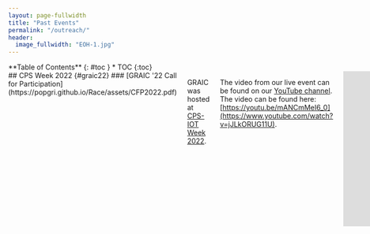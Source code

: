 ```yaml
---
layout: page-fullwidth
title: "Past Events"
permalink: "/outreach/"
header:
  image_fullwidth: "EOH-1.jpg"
---
```

<div class="row">
<div class="medium-4 medium-push-8 columns" markdown="1">
<div class="panel radius" markdown="1">
**Table of Contents**
{: #toc }
*  TOC
{:toc}
</div>
</div><!-- /.medium-4.columns -->



<div class="medium-8 medium-pull-4 columns" markdown="1">
## CPS Week 2022 {#graic22}
<!-- ### [GRAIC '22 Leaderboard](https://graic-2022.herokuapp.com) -->
### [GRAIC '22 Call for Participation](https://popgri.github.io/Race/assets/CFP2022.pdf)


GRAIC was hosted at [CPS-IOT Week 2022](https://cpsiotweek.neslab.it/).

The video from our live event can be found on our [YouTube channel](https://www.youtube.com/channel/UC1wObn3tWYZDkWld-Kg8LRA). The video can be found here: [https://youtu.be/mANCmMeI6_0](https://www.youtube.com/watch?v=jJLkORUG11U).

<center>
<iframe width="560" height="315" src="https://www.youtube.com/embed/jJLkORUG11U" title="YouTube video player" frameborder="0" allow="accelerometer; autoplay; clipboard-write; encrypted-media; gyroscope; picture-in-picture" allowfullscreen></iframe>
</center>

### Results
Congratulations to our solo race winners SBU and our head-to-head race winners MERCI!

Our top 3 finishers for solo races were:
1. SBU
2. GoHeelsRacing
3. EMI

Our top 3 finishers for head-to-head races were:
1. MERCI
2. E.D.I.T.H/SBU
3. EMI

*Solo race results table:*

|         SINGLE       |     Track   1    |     Track   2    |     Track   3    |     Track   4    |     Track   5    |     Total   Score    |
|:--------------------:|:----------------:|:----------------:|:----------------:|:----------------:|:----------------:|:--------------------:|
|          SBU         |         74       |        246       |        246       |        125       |        234       |           26         |
|     GoHeelsRacing    |         70       |        214       |        DNF       |        116       |        258       |           21         |
|          EMI         |        226       |        215       |        DNF       |        182       |        360       |           12         |
|       E.D.I.T.H      |        101       |        311       |        DNF       |        243       |        252       |           10         |
|         MERCI        |        122       |        DNF       |        311       |        281       |        DNF       |           9          |
|        Baseline      |         87       |        249       |        437       |        213       |        247       |           19         |

*Head to head results table:*

|                      |        Baseline      |     E.D.I.T.H    |     MERCI    |        EMI       |     GoHeelsRacing    |        SBU       |
|:--------------------:|:--------------------:|:----------------:|:------------:|:----------------:|:--------------------:|:----------------:|
|          **SBU**         |          SBU         |        SBU       |      DNF     |        SBU       |          SBU         |                  |
|     **GoHeelsRacing**    |     GoHeelsRacing    |        DNF       |     MERCI    |        DNF       |                      |        DNF       |
|          **EMI**         |          EMI         |     E.D.I.T.H    |     MERCI    |                  |          DNF         |        EMI       |
|         **MERCI**        |         MERCI        |       MERCI      |              |        EMI       |         MERCI        |        SBU       |
|       **E.D.I.T.H**      |       E.D.I.T.H      |                  |     MERCI    |     E.D.I.T.H    |       E.D.I.T.H      |     E.D.I.T.H    |
|        **Baseline**      |                      |        DNF       |     MERCI    |        EMI       |          DNF         |      Baseline    |


## EOH 2022 {#eoh22}
In April 2022, we ran the first in person [Engineering Open House at UIUC](https://eohillinois.org/) version of GRAIC!
This event is aimed at junior-high and high-school students.
The exhibit consisted of three main parts:
  - **Controller creation and submission** - Students adjust various parameters of the baseline controller and submit to our testing pipeline. We then generate race logs and a video to show them how their controller behaved.
  -  **Manual racing against baseline autonomous agent** - Students could use our steering wheel setup to race against one of our autonomous agents. This gives them an idea of the differences between autonomous agent driving and human driving.
  - **GRAIC and autonomous vehicles presentation** - Any questions students had about autonomous driving or GRAIC could be answered at our presentation.

Videos and race logs from the submitted controllers can be found on our [leaderboard](https://graic-eoh-2022.herokuapp.com/).

This event was very successful, and our exhibit won three awards! We were awarded first place for *The Spirit of Innovation* and *Most Engaging* awards, and we were awarded second place of *Outstanding Tech*.
Here are some pictures from our very exciting event!

<img style="width: 300px; object-fit: cover;" src="{{site.urlimg}}EOH22-submission.png">
<img style="width: 300px; height: 200px; object-fit: cover;" src="{{site.urlimg}}EOH22-1.jpg">

<img style="width: 300px; height: 200px; object-fit: cover;" src="{{site.urlimg}}EOH22-2.jpg">
<img style="width: 300px; height: 200px; object-fit: cover;" src="{{site.urlimg}}EOH22-3.jpg">

<img style="width: 300px; height: 200px; object-fit: cover;" src="{{site.urlimg}}EOH22-4.jpg">
<img style="width: 300px; height: 200px; object-fit: cover;" src="{{site.urlimg}}EOH22-5.jpg">



<div>
    <h1>GRAIC '21</h1>
    <p>GRAIC '21 was the first iteration of GRAIC hosted at CPS-IOT Week 2021.
    GRAIC '22 is based on this first iteration of GRAIC, and we hope to improve the quality of GRAIC.
    GRAIC '21 was a part of three events: the OCAR-ICRA 2021 workshop, CPS-IOT Week 2021, and EOH 2021 at the University of Illinois Urbana-Champaign.
    A brief description of these events and their associated videos can be found below.</p>
</div>

## OCAR-ICRA 2021   {#ocar-icra21}

GRAIC was presented at [OCAR-ICRA](https://linklab-uva.github.io/icra-autonomous-racing/) workshop.
The workshop paper can be found [here](https://linklab-uva.github.io/icra-autonomous-racing/contributed_papers/paper13.pdf).
The video presentation for GRAIC can be found here: [https://www.youtube.com/watch?v=O_zsJtb6kaY](https://www.youtube.com/watch?v=O_zsJtb6kaY), and our presentation starts at 1:02:30.
Our presentation can also be found below.

<center>
<iframe width="560" height="315" src="https://www.youtube.com/embed/O_zsJtb6kaY?start=3750" title="YouTube video player" frameborder="0" allow="accelerometer; autoplay; clipboard-write; encrypted-media; gyroscope; picture-in-picture" allowfullscreen></iframe>
</center>

## CPS Week 2021   {#cps-week21}

GRAIC was hosted at [CPS-IOT Week 2021](https://cps-iot-week2021.isis.vanderbilt.edu/).
Congratulations to our winners [Abolfazl Karimi](https://www.linkedin.com/in/abolfazl-karimi-175a153a/) and [Parasara Sridar Duggirala](https://www.cs.unc.edu/~psd/) (UNC)!

We will be hosting a live event at CPS-IOT Week! At this event, we will present on the GRAIC framework and host a Q&A. We will then discuss the competition and present the results. Finally, we will have a community discussion and talk about future plans for GRAIC. A program can be found below.

The video from our live event can be found on our [YouTube channel](https://www.youtube.com/channel/UC1wObn3tWYZDkWld-Kg8LRA). The video can be found here: [https://youtu.be/mANCmMeI6_0](https://youtu.be/mANCmMeI6_0).

<center>
<iframe width="560" height="315" src="https://www.youtube.com/embed/mANCmMeI6_0" title="YouTube video player" frameborder="0" allow="accelerometer; autoplay; clipboard-write; encrypted-media; gyroscope; picture-in-picture" allowfullscreen></iframe>
</center>

<!-- The zoom link for this event is here: [https://acm-org.zoom.us/j/92093288247?pwd=Z0FoUjRhRlJQNWtjOWloTytMNXU0UT09](https://acm-org.zoom.us/j/92093288247?pwd=Z0FoUjRhRlJQNWtjOWloTytMNXU0UT09).

The passcode is 994234. -->

### Program
Our presentation will be held Tuesday, May 18. All times are central time.
- 9-9:45: The generalized racing framework: GRAIC team
- 9:45-10: Q&A, discussion
- 10-10:30: GRAIC 2021 experience, stats, and results
- 10:30-11: Community discussion and planning

### Results
Congratulations to our winners [Abolfazl Karimi](https://www.linkedin.com/in/abolfazl-karimi-175a153a/) and [Parasara Sridar Duggirala](https://www.cs.unc.edu/~psd/) (UNC)!

Results table:



|                |Race 1|Race 2|Race 3|Race 4|Race 5|Race 6|
|:--------------:|:----:|:----:|:----:|:----:|:----:|:----:|
|Basic Controller|128   |140   |137   |98    |404   |126   |
|Human Driver    |49    |57    |91    |53    |73    |49    |
|Winner          |61    |130   |132   |DNF   |115   |60    |


The scoring function is roughly: score = time to finish + collision penalty + out of bounds penalty. Therefore, the lower the score, the better the controller performance. A score of DNF means that the controller did not finish.


## EOH 2021 {#eoh21}
In March 2021, we ran the Mini-GRAIC Race for [Engineering Open House at UIUC](https://eohillinois.org/)!
The Mini-GRAIC race is aimed at junior-high and high-school students to introduce them to the world of autonomy.
In the Mini-GRAIC race, students told us what car and controller they wanted use.
We ran the vehicle on our simulator and output a score.
The videos of the cars running are posted to our [YouTube channel](https://www.youtube.com/channel/UC1wObn3tWYZDkWld-Kg8LRA) and the leaderboard is posted here.

Our EOH video can be found below.

<center>
<iframe width="420" height="345" src="https://www.youtube.com/embed/dtIuADO5FGI">
</iframe>
</center>

### Results

|Name|\\(k_s\\)|\\(k_{ds}\\)|\\(k_n\\)|Car|Time to completion|Place|
|:--:|:-------:|:----------:|:-------:|:-:|:----------------:|:---:|
|Mike|0.5|5|0.5|Dodge Charger Pursuit Police Car| 2:05|1|
|Harold|3|3|3|Tesla Cybertruck|2:06|2|


</div><!-- /.medium-8.columns -->
</div><!-- /.row -->
